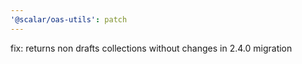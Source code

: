 ```yaml
---
'@scalar/oas-utils': patch
---
```


fix: returns non drafts collections without changes in 2.4.0 migration
